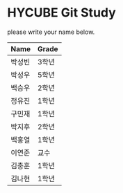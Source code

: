 # HYCUBE Git Study

please write your name below.

|Name|Grade|
|---------|------------|
|박성빈|3학년|
|박성우|5학년|
|백승우|2학년|
|정유진|1학년|
|구민재|1학년|
|박지후|2학년|
|백홍열|1학년|
|이연준|교수|
|김충훈|1학년|
|김나현|1학년|
